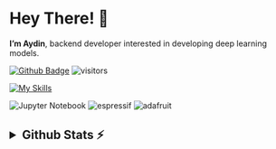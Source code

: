 <h1 align="left">Hey There! 👋</h1>

**I’m Aydin**, backend developer interested in developing deep learning models.

[![Github Badge](https://img.shields.io/badge/-Github-232323?style=flat-square&logo=Github&logoColor=white&link=https://space.bilibili.com/7708412)](https://github.com/Aydinhamedi/Aydinhamedi)
![visitors](https://visitor-badge.laobi.icu/badge?page_id=Aydinhamedi)

[![My Skills](https://skillicons.dev/icons?i=github,git,c,cpp,cs,python,javascript,html,css,md,flask,tensorflow,pytorch,anaconda,opencv,arduino,raspberrypi,bash,powershell,idea,pycharm,clion,vscode,visualstudio,linux,windows,ubuntu,debian,regex,unity&theme=dark&perline=12)](https://skillicons.dev)

![Jupyter Notebook](https://img.shields.io/badge/jupyter-%23FA0F00.svg?style=for-the-badge&logo=jupyter&logoColor=white)
![espressif](https://img.shields.io/badge/espressif-E7352C?style=for-the-badge&logo=espressif&logoColor=white)
![adafruit](https://img.shields.io/badge/adafruit-000000?style=for-the-badge&logo=adafruit&logoColor=white)

<h2><details>
  <summary>Github Stats ⚡</summary>
  <img src="https://github-readme-streak-stats.herokuapp.com/?user=Aydinhamedi&theme=tokyonight" alt="⚠️Currently the strake card is down"/>
  
  ![Aydin's GitHub stats](https://github-readme-stats.vercel.app/api?username=Aydinhamedi\&theme=tokyonight&include_all_commits=false)
  
  [![Top Langs](https://github-readme-stats.vercel.app/api/top-langs/?username=Aydinhamedi&layout=donut&theme=tokyonight)](https://github.com/anuraghazra/github-readme-stats)
  
  <img src="https://github-profile-summary-cards.vercel.app/api/cards/profile-details?username=Aydinhamedi&theme=tokyonight" alt=""/>
  
  <img src="https://github-readme-activity-graph.vercel.app/graph?username=Aydinhamedi&theme=tokyo-night" alt=""/>
  
  #### My main repositories:
  
  [![Pneumonia-Detection-Ai](https://github-readme-stats.vercel.app/api/pin/?username=Aydinhamedi&repo=Pneumonia-Detection-Ai&theme=tokyonight)](https://github.com/Aydinhamedi/Pneumonia-Detection-Ai)
  [![Ai-MNIST-Advanced-model](https://github-readme-stats.vercel.app/api/pin/?username=Aydinhamedi&repo=Ai-MNIST-Advanced-model&theme=tokyonight)](https://github.com/Aydinhamedi/Ai-MNIST-Advanced-model)
  
  [![Python-CLI-toolkit](https://github-readme-stats.vercel.app/api/pin/?username=Aydinhamedi&repo=Python-CLI-toolkit&theme=tokyonight)](https://github.com/Aydinhamedi/Python-CLI-toolkit)
  
  <a href="#"><img width=100% src="https://capsule-render.vercel.app/api?type=waving&color=5f59d4&height=180&section=footer"/></a>
  
</details></h2>
